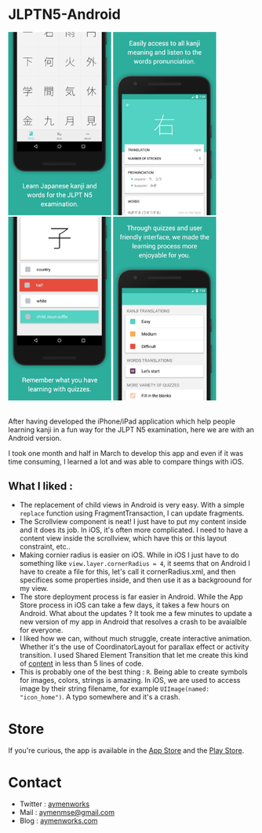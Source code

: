 # JLPTN5-Android

<div>
<img src="screenshots/KanjiList.jpg" width="210px" alt="Kanji List"/>
<img src="screenshots/KanjiDetail.jpg" width="210px" alt="Kanji Detail"/>
<img src="screenshots/KanjiQuizz.jpg" width="210px" alt="Kanji Quizz"/>
<img src="screenshots/KanjiQuizzList.jpg" width="210px" alt="Kanji Quizz List"/>
</div>

<br/>

After having developed the iPhone/iPad application which help people learning kanji 
in a fun way for the JLPT N5 examination, here we are with an Android version.

I took one month and half in March to develop this app and even if it was time consuming, 
I learned a lot and was able to compare things with iOS.

## What I liked :

- The replacement of child views in Android is very easy. With a simple `replace` function using FragmentTransaction, I can update fragments.
- The Scrollview component is neat! I just have to put my content inside and it does its job. In iOS, it's often more complicated. I need to have a content view inside the scrollview, which have this or this layout constraint, etc..
- Making cornier radius is easier on iOS. While in iOS I just have to do something like `view.layer.cornerRadius = 4`, 
it seems that on Android I have to create a file for this, let's call it cornerRadius.xml, and then specifices some properties inside, 
and then use it as a backgroound for my view.
- The store deployment process is far easier in Android. While the App Store process in iOS can take a few days, it takes a few hours on Android. 
What about the updates ? It took me a few minutes to update a new version of my app in Android that resolves a crash to be avaialble for everyone.
- I liked how we can, without much struggle, create interactive animation. Whether it's the use of CoordinatorLayout for parallax effect or activity transition. I used Shared Element Transition that let me create this kind of [content](http://guides.codepath.com/android/shared-element-activity-transition) in less than 5 lines of code.
- This is probably one of the best thing : `R`. Being able to create symbols for images, colors, strings is amazing. In iOS, we are used to access image by their string filename, for example `UIImage(named: "icon_home")`. A typo somewhere and it's a crash.

# Store

If you're curious, the app is available in the [App Store](https://appstore.com/kanjijlptn5) and the [Play Store](play.google.com/store/apps/details?id=com.aymenworks.jlptn5).
# Contact

- Twitter : [aymenworks](twitter.com/aymenworks)
- Mail : [aymenmse@gmail.com](mailto:aymenmse@gmail.com)
- Blog : [aymenworks.com](aymenworks.com)
